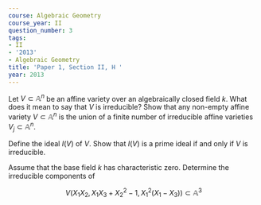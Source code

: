 ```yaml
---
course: Algebraic Geometry
course_year: II
question_number: 3
tags:
- II
- '2013'
- Algebraic Geometry
title: 'Paper 1, Section II, H '
year: 2013
---
```




Let $V \subset \mathbb{A}^{n}$ be an affine variety over an algebraically closed field $k$. What does it mean to say that $V$ is irreducible? Show that any non-empty affine variety $V \subset \mathbb{A}^{n}$ is the union of a finite number of irreducible affine varieties $V_{j} \subset \mathbb{A}^{n}$.

Define the ideal $I(V)$ of $V$. Show that $I(V)$ is a prime ideal if and only if $V$ is irreducible.

Assume that the base field $k$ has characteristic zero. Determine the irreducible components of

$$V\left(X_{1} X_{2}, X_{1} X_{3}+X_{2}^{2}-1, X_{1}^{2}\left(X_{1}-X_{3}\right)\right) \subset \mathbb{A}^{3}$$